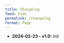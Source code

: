 ```yaml
---
title: Changelog
feed: hide
permalink: /changelog
format: Page
---
```


- **2024-02-23 - v1.0:** Init